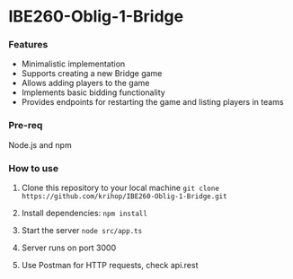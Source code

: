 # IBE260-Oblig-1-Bridge

### Features

- Minimalistic implementation
- Supports creating a new Bridge game
- Allows adding players to the game
- Implements basic bidding functionality
- Provides endpoints for restarting the game and listing players in teams

### Pre-req
Node.js and npm

### How to use

1. Clone this repository to your local machine `git clone https://github.com/krihop/IBE260-Oblig-1-Bridge.git`

2. Install dependencies: `npm install`

3. Start the server `node src/app.ts`

4. Server runs on port 3000

5. Use Postman for HTTP requests, check api.rest


